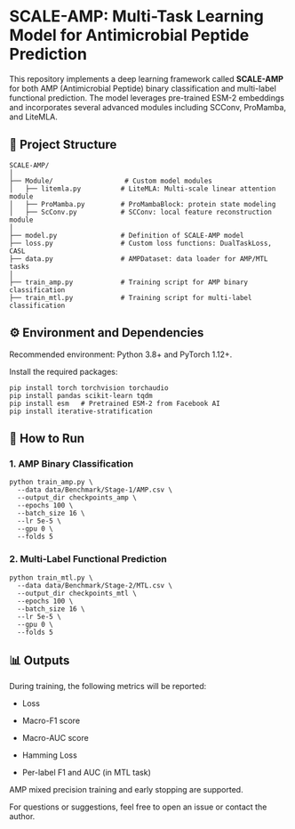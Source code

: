 # SCALE-AMP: Multi-Task Learning Model for Antimicrobial Peptide Prediction

This repository implements a deep learning framework called **SCALE-AMP** for both AMP (Antimicrobial Peptide) binary classification and multi-label functional prediction. The model leverages pre-trained ESM-2 embeddings and incorporates several advanced modules including SCConv, ProMamba, and LiteMLA.

## 📁 Project Structure

```
SCALE-AMP/
│
├── Module/                  # Custom model modules
│   ├── litemla.py          # LiteMLA: Multi-scale linear attention module
│   ├── ProMamba.py         # ProMambaBlock: protein state modeling
│   ├── ScConv.py           # SCConv: local feature reconstruction module
│
├── model.py                # Definition of SCALE-AMP model
├── loss.py                 # Custom loss functions: DualTaskLoss, CASL
├── data.py                 # AMPDataset: data loader for AMP/MTL tasks
│
├── train_amp.py            # Training script for AMP binary classification
├── train_mtl.py            # Training script for multi-label classification
```

## ⚙️ Environment and Dependencies

Recommended environment: Python 3.8+ and PyTorch 1.12+.

Install the required packages:

```
pip install torch torchvision torchaudio
pip install pandas scikit-learn tqdm
pip install esm   # Pretrained ESM-2 from Facebook AI
pip install iterative-stratification
```

## 🚀 How to Run

### 1. AMP Binary Classification

```
python train_amp.py \
  --data data/Benchmark/Stage-1/AMP.csv \
  --output_dir checkpoints_amp \
  --epochs 100 \
  --batch_size 16 \
  --lr 5e-5 \
  --gpu 0 \
  --folds 5
```

### 2. Multi-Label Functional Prediction

```
python train_mtl.py \
  --data data/Benchmark/Stage-2/MTL.csv \
  --output_dir checkpoints_mtl \
  --epochs 100 \
  --batch_size 16 \
  --lr 5e-5 \
  --gpu 0 \
  --folds 5
```

## 📊 Outputs

During training, the following metrics will be reported:

* Loss

* Macro-F1 score

* Macro-AUC score

* Hamming Loss

* Per-label F1 and AUC (in MTL task)

AMP mixed precision training and early stopping are supported.

For questions or suggestions, feel free to open an issue or contact the author.
